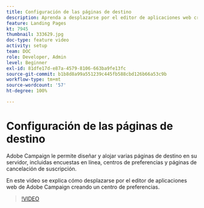 ```yaml
---
title: Configuración de las páginas de destino
description: Aprenda a desplazarse por el editor de aplicaciones web creando un centro de preferencias.
feature: Landing Pages
kt: 7945
thumbnail: 333629.jpg
doc-type: feature video
activity: setup
team: DOC
role: Developer, Admin
level: Beginner
exl-id: 81dfe17d-e87a-4579-8106-663ba9fe13fc
source-git-commit: b1b8d8a99a551239c445fb588cbd126b66a53c9b
workflow-type: tm+mt
source-wordcount: '57'
ht-degree: 100%

---
```


# Configuración de las páginas de destino

Adobe Campaign le permite diseñar y alojar varias páginas de destino en su servidor, incluidas encuestas en línea, centros de preferencias y páginas de cancelación de suscripción.

En este vídeo se explica cómo desplazarse por el editor de aplicaciones web de Adobe Campaign creando un centro de preferencias.

>[!VIDEO](https://video.tv.adobe.com/v/333629?quality=12&learn=on)
